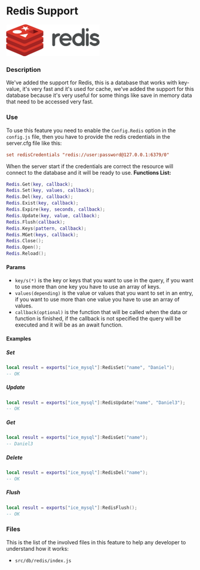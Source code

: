 # Redis Support
<img src="../assets/Redis_Logo.png" width=250>

### Description
We've added the support for Redis, this is a database that works with key-value, it's very fast and it's used for cache, we've added the support for this database because it's very useful for some things like save in memory data that need to be accessed very fast.

### Use
To use this feature you need to enable the ```Config.Redis``` option in the ```config.js``` file, then you have to provide the redis credentials in the server.cfg file like this: 
```cfg
set redisCredentials "redis://user:password@127.0.0.1:6379/0"
```
When the server start if the credentials are correct the resource will connect to the database and it will be ready to use.
**Functions List:**

```lua
Redis.Get(key, callback);
Redis.Set(key, values, callback);
Redis.Del(key, callback);
Redis.Exist(key, callback);
Redis.Expire(key, seconds, callback);
Redis.Update(key, value, callback);
Redis.Flush(callback);
Redis.Keys(pattern, callback);
Redis.MGet(keys, callback);
Redis.Close();
Redis.Open();
Redis.Reload();
```

#### Params
- ```key/s(*)``` is the key or keys that you want to use in the query, if you want to use more than one key you have to use an array of keys.
- ```values(depending)``` is the value or values that you want to set in an entry, if you want to use more than one value you have to use an array of values.
- ```callback(optional)``` is the function that will be called when the data or function is finished, if the callback is not specified the query will be executed and it will be as an await function.

#### Examples
##### Set
```lua
local result = exports["ice_mysql"]:RedisSet("name", "Daniel");
-- OK
```
##### Update
```lua
local result = exports["ice_mysql"]:RedisUpdate("name", "Daniel3");
-- OK
```
##### Get
```lua
local result = exports["ice_mysql"]:RedisGet("name");
-- Daniel3
```
##### Delete
```lua
local result = exports["ice_mysql"]:RedisDel("name");
-- OK
```
##### Flush
```lua
local result = exports["ice_mysql"]:RedisFlush();
-- OK
```

### Files
This is the list of the involved files in this feature to help any developer to understand how it works:
- ```src/db/redis/index.js```
